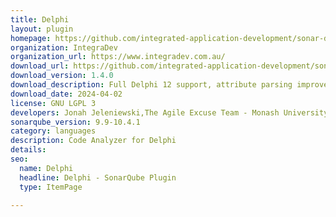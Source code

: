 ```yaml
---
title: Delphi
layout: plugin
homepage: https://github.com/integrated-application-development/sonar-delphi
organization: IntegraDev
organization_url: https://www.integradev.com.au/
download_url: https://github.com/integrated-application-development/sonar-delphi/releases/download/v1.4.0/sonar-delphi-plugin-1.4.0.jar
download_version: 1.4.0
download_description: Full Delphi 12 support, attribute parsing improvements, performance improvements, bug fixes
download_date: 2024-04-02
license: GNU LGPL 3
developers: Jonah Jeleniewski,The Agile Excuse Team - Monash University,Sandro Luck,Fabricio Colombo,Przemyslaw Kociolek,Michal Wojcik
sonarqube_version: 9.9-10.4.1
category: languages
description: Code Analyzer for Delphi
details: 
seo:
  name: Delphi
  headline: Delphi - SonarQube Plugin
  type: ItemPage

---
```

